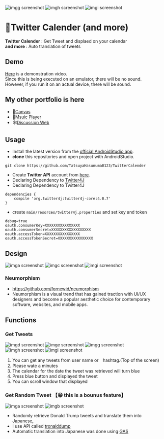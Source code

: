 ![imgg screenshot](./images/img_g.png)   ![imgh screenshot](./images/img_h.png)  ![imgi screenshot](./images/img_i.png)

# 📆Twitter Calender (and more)
**Twitter Calender** : Get Tweet and displaed on your calendar  
**and more** :  Auto translation of tweets


## Demo
[Here](https://drive.google.com/file/d/1YzpoULIvCi_bBl6aMO38xbyxH8ObpGdJ/view?usp=sharing) is a demonstration video.  
Since this is being executed on an emulator, there will be no sound. However, if you run it on an actual device, there will be sound.

## My other portfolio is here
- 📝[Canvas](https://github.com/TatsuyaHasunuma0123/Canvas)
- 🎵[Msuic Player](https://github.com/TatsuyaHasunuma0123/MusicPlayer)
- 🕸️[Discussion Web](https://github.com/TatsuyaHasunuma0123/Discuss)

## Usage
- Install the latest version from the [official AndroidStudio app](https://developer.android.com/studio). 
- **clone** this repositories and open project with AndroidStudio.  
```
git clone https://github.com/TatsuyaHasunuma0123/TwitterCalender
```
- Create **Twitter API** account from [here](https://developer.twitter.com/en/docs/twitter-api/getting-started/getting-access-to-the-twitter-api).
- Declaring Dependency to [Twitter4J](https://twitter4j.org/)
- Declaring Dependency to Twitter4J
```
dependencies {
    compile 'org.twitter4j:twitter4j-core:4.0.7'
}
```
- create `main/resorces/twitter4j.properties` and set key and token
```
debug=true
oauth.consumerKey=XXXXXXXXXXXXXXXX
oauth.consumerSecret=XXXXXXXXXXXXXXXXXX
oauth.accessToken=XXXXXXXXXXXXXXXX
oauth.accessTokenSecret=XXXXXXXXXXXXXXXX
```

## Design
![imga screenshot](./images/img_a.png)  ![imgc screenshot](./images/img_c.png) ![imgi screenshot](./images/img_l.png)
### Neumorphism 
- https://github.com/fornewid/neumorphism  
- Neumorphism is a visual trend that has gained traction with UI/UX designers and become a popular aesthetic choice for contemporary software, websites, and mobile apps.


## Functions
### Get Tweets
![imgd screenshot](./images/img_d.png) ![imge screenshot](./images/img_e.png) ![imgg screenshot](./images/img_g.png) 
![imgh screenshot](./images/img_h.png) ![imgi screenshot](./images/img_i.png)

1. You can get any tweets from user name  or　hashtag.(Top of the screen)
2. Please wate a minutes
3. The calendar for the date the tweet was retrieved will turn blue
4. Press blue button and displayed the tweet
5. You can scroll window that displayed


### Get Random Tweet  【😁 this is a bounus feature】 
  
![imga screenshot](./images/img_a.png) ![imgb screenshot](./images/img_b.png)  
- Randomly retrieve Donald Trump tweets and translate them into Japanese,
- I use API called [tronalddump](https://www.tronalddump.io/)
- Automatic translation into Japanese was done using [GAS](https://developers.google.com/apps-script/api/reference/rest?hl=ja)

